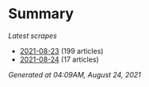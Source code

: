# Summary
*Latest scrapes*
* [2021-08-23](https://github.com/nuuuwan/news_lk/blob/data/news_lk.2021-08-23.json) (199 articles)
* [2021-08-24](https://github.com/nuuuwan/news_lk/blob/data/news_lk.2021-08-24.json) (17 articles)

*Generated at 04:09AM, August 24, 2021*